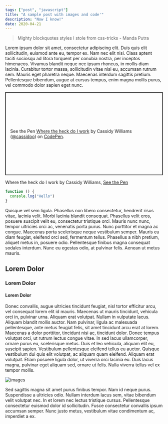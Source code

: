 ```yaml
---
tags: ["post", "javascript"]
title: "A sample post with images and code'"
description: "Now I know!"
date: 2020-04-21
---
```


> Mighty blockquotes styles I stole from css-tricks - Manda Putra

Lorem ipsum dolor sit amet, consectetur adipiscing elit. Duis quis elit sollicitudin, euismod ante eu, tempor ex. Nam nec elit nisi. Class aptent taciti sociosqu ad litora torquent per conubia nostra, per inceptos himenaeos. Vivamus blandit neque nec ipsum rhoncus, in mollis diam lacinia. Curabitur tortor massa, sollicitudin vitae nisi eu, accumsan rutrum sem. Mauris eget pharetra neque. Maecenas interdum sagittis pretium. Pellentesque bibendum, augue at cursus tempus, enim magna mollis purus, vel commodo dolor sapien eget nunc. 

<p class="codepen" data-height="265" data-theme-id="dark" data-default-tab="css,result" data-user="cassidoo" data-slug-hash="GRpNBmG" style="height: 265px; box-sizing: border-box; display: flex; align-items: center; justify-content: center; border: 2px solid; margin: 1em 0; padding: 1em;" data-pen-title="Where the heck do I work">
  <span>See the Pen <a href="https://codepen.io/cassidoo/pen/GRpNBmG">
  Where the heck do I work</a> by Cassidy Williams (<a href="https://codepen.io/cassidoo">@cassidoo</a>)
  on <a href="https://codepen.io">CodePen</a>.</span>
</p>
<script async src="https://static.codepen.io/assets/embed/ei.js"></script>

Where the heck do I work by Cassidy Williams, [See the Pen](https://codepen.io/cassidoo/pen/GRpNBmG)

```js
function () {
  console.log("Hello")
} 
```

Quisque vel sem ligula. Phasellus non libero consectetur, hendrerit risus vitae, lacinia velit. Morbi lacinia blandit consequat. Phasellus velit eros, posuere suscipit velit eu, consectetur tristique orci. Mauris nunc nunc, tempor ultricies orci ac, venenatis porta purus. Nunc porttitor et magna ac congue. Maecenas porta scelerisque neque vestibulum semper. Mauris eu diam feugiat, eleifend orci sed, fermentum tellus. Phasellus a nibh pretium, aliquet metus in, posuere odio. Pellentesque finibus magna consequat sodales interdum. Nunc eu egestas odio, at pulvinar felis. Aenean ut metus mauris.

## Lorem Dolor
### Lorem Dolor
#### Lorem Dolor

Donec convallis, augue ultricies tincidunt feugiat, nisl tortor efficitur arcu, vel consequat lorem elit id mauris. Maecenas ut mauris tincidunt, vehicula orci in, pulvinar urna. Aliquam erat volutpat. Nullam in vulputate lacus. Aliquam blandit mollis auctor. Nam pulvinar, ligula ac malesuada pellentesque, ante metus feugiat felis, sit amet tincidunt arcu erat at lorem. Maecenas a dolor porttitor, tincidunt nisi ac, tincidunt dolor. Donec tempus volutpat orci, ut rutrum lectus congue vitae. In sed lacus ullamcorper, ornare purus eu, scelerisque metus. Duis et leo vehicula, aliquam elit eu, suscipit sapien. Vestibulum pellentesque eleifend tellus eu auctor. Quisque vestibulum dui quis elit volutpat, ac aliquam quam eleifend. Aliquam erat volutpat. Etiam posuere ligula dolor, ut viverra orci lacinia eu. Duis lacus magna, pulvinar eget aliquam sed, ornare ut felis. Nulla viverra tellus vel ex tempor mollis. 

![images](https://images.unsplash.com/photo-1589112053969-11e4dec7f699?ixlib=rb-1.2.1&ixid=eyJhcHBfaWQiOjEyMDd9&auto=format&fit=crop&w=1350&q=80)

Sed sagittis magna sit amet purus finibus tempor. Nam id neque purus. Suspendisse a ultricies odio. Nullam interdum lacus sem, vitae bibendum velit volutpat nec. In et lorem nec lectus tristique cursus. Pellentesque consectetur euismod dolor id sollicitudin. Fusce consectetur convallis ipsum accumsan semper. Nunc justo metus, vestibulum vitae condimentum ac, imperdiet a ex.
